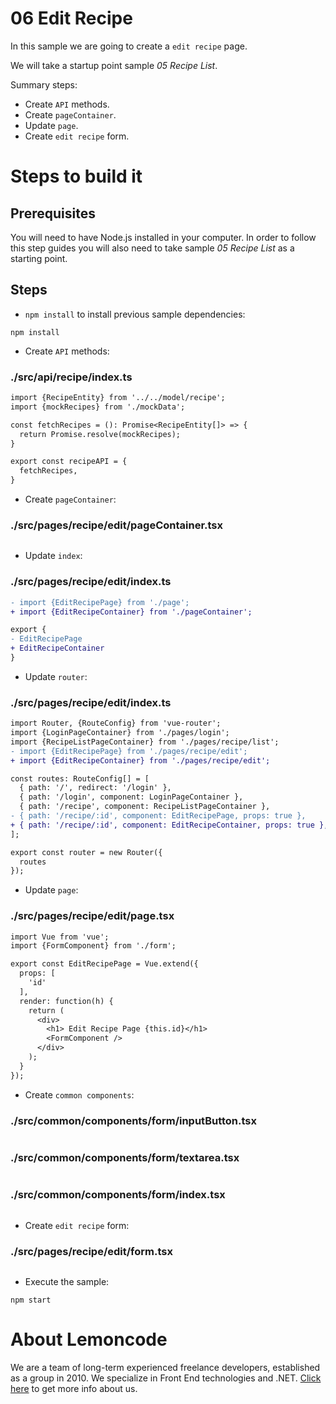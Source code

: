 # 06 Edit Recipe

In this sample we are going to create a `edit recipe` page.

We will take a startup point sample _05 Recipe List_.

Summary steps:
 - Create `API` methods.
 - Create `pageContainer`.
 - Update `page`.
 - Create `edit recipe` form.

# Steps to build it

## Prerequisites

You will need to have Node.js installed in your computer. In order to follow this step guides you will also need to take sample _05 Recipe List_ as a starting point.

## Steps

- `npm install` to install previous sample dependencies:

```
npm install
```

- Create `API` methods:

### ./src/api/recipe/index.ts
```diff
import {RecipeEntity} from '../../model/recipe';
import {mockRecipes} from './mockData';

const fetchRecipes = (): Promise<RecipeEntity[]> => {
  return Promise.resolve(mockRecipes);
}

export const recipeAPI = {
  fetchRecipes,
}

```

- Create `pageContainer`:

### ./src/pages/recipe/edit/pageContainer.tsx
```javascript
```

- Update `index`:

### ./src/pages/recipe/edit/index.ts
```diff
- import {EditRecipePage} from './page';
+ import {EditRecipeContainer} from './pageContainer';

export {
- EditRecipePage
+ EditRecipeContainer
}

```

- Update `router`:

### ./src/pages/recipe/edit/index.ts
```diff
import Router, {RouteConfig} from 'vue-router';
import {LoginPageContainer} from './pages/login';
import {RecipeListPageContainer} from './pages/recipe/list';
- import {EditRecipePage} from './pages/recipe/edit';
+ import {EditRecipeContainer} from './pages/recipe/edit';

const routes: RouteConfig[] = [
  { path: '/', redirect: '/login' },
  { path: '/login', component: LoginPageContainer },
  { path: '/recipe', component: RecipeListPageContainer },
- { path: '/recipe/:id', component: EditRecipePage, props: true },
+ { path: '/recipe/:id', component: EditRecipeContainer, props: true },
];

export const router = new Router({
  routes
});

```

- Update `page`:

### ./src/pages/recipe/edit/page.tsx
```diff
import Vue from 'vue';
import {FormComponent} from './form';

export const EditRecipePage = Vue.extend({
  props: [
    'id'
  ],
  render: function(h) {
    return (
      <div>
        <h1> Edit Recipe Page {this.id}</h1>
        <FormComponent />
      </div>
    );
  }
});

```

- Create `common components`:

### ./src/common/components/form/inputButton.tsx
```javascript
```
### ./src/common/components/form/textarea.tsx
```javascript
```

### ./src/common/components/form/index.tsx
```javascript
```

- Create `edit recipe` form:

### ./src/pages/recipe/edit/form.tsx
```javascript
```

- Execute the sample:

```
npm start
```

# About Lemoncode

We are a team of long-term experienced freelance developers, established as a group in 2010.
We specialize in Front End technologies and .NET. [Click here](http://lemoncode.net/services/en/#en-home) to get more info about us.